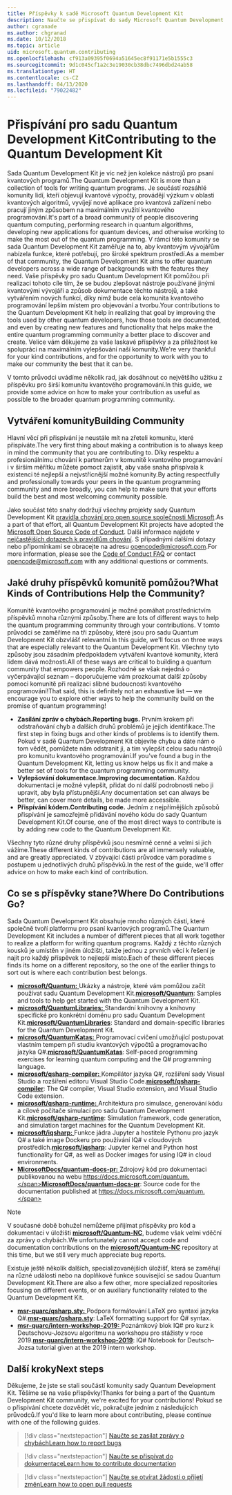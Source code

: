 ```yaml
---
title: Příspěvky k sadě Microsoft Quantum Development Kit
description: Naučte se přispívat do sady Microsoft Quantum Development Kit a zapojte se do komunity zaměřené na kvantový vývoj.
author: cgranade
ms.author: chgranad
ms.date: 10/12/2018
ms.topic: article
uid: microsoft.quantum.contributing
ms.openlocfilehash: cf913a09395f0694a51645ec8f91171e5b1555c3
ms.sourcegitcommit: 9d1c045cf1a2c3e19030cb38dbc7496dbd24ab58
ms.translationtype: HT
ms.contentlocale: cs-CZ
ms.lasthandoff: 04/13/2020
ms.locfileid: "79022482"
---
```

# <a name="contributing-to-the-quantum-development-kit"></a><span data-ttu-id="4fe0f-103">Přispívání pro sadu Quantum Development Kit</span><span class="sxs-lookup"><span data-stu-id="4fe0f-103">Contributing to the Quantum Development Kit</span></span>

<span data-ttu-id="4fe0f-104">Sada Quantum Development Kit je víc než jen kolekce nástrojů pro psaní kvantových programů.</span><span class="sxs-lookup"><span data-stu-id="4fe0f-104">The Quantum Development Kit is more than a collection of tools for writing quantum programs.</span></span>
<span data-ttu-id="4fe0f-105">Je součástí rozsáhlé komunity lidí, kteří objevují kvantové výpočty, provádějí výzkum v oblasti kvantových algoritmů, vyvíjejí nové aplikace pro kvantová zařízení nebo pracují jiným způsobem na maximálním využití kvantového programování.</span><span class="sxs-lookup"><span data-stu-id="4fe0f-105">It's part of a broad community of people discovering quantum computing, performing research in quantum algorithms, developing new applications for quantum devices, and otherwise working to make the most out of the quantum programming.</span></span>
<span data-ttu-id="4fe0f-106">V rámci této komunity se sada Quantum Development Kit zaměřuje na to, aby kvantovým vývojářům nabízela funkce, které potřebují, pro široké spektrum prostředí.</span><span class="sxs-lookup"><span data-stu-id="4fe0f-106">As a member of that community, the Quantum Development Kit aims to offer quantum developers across a wide range of backgrounds with the features they need.</span></span>
<span data-ttu-id="4fe0f-107">Vaše příspěvky pro sadu Quantum Development Kit pomůžou při realizaci tohoto cíle tím, že se budou zlepšovat nástroje používané jinými kvantovými vývojáři a způsob dokumentace těchto nástrojů, a také vytvářením nových funkcí, díky nimž bude celá komunita kvantového programování lepším místem pro objevování a tvorbu.</span><span class="sxs-lookup"><span data-stu-id="4fe0f-107">Your contributions to the Quantum Development Kit help in realizing that goal by improving the tools used by other quantum developers, how those tools are documented, and even by creating new features and functionality that helps make the entire quantum programming community a better place to discover and create.</span></span>
<span data-ttu-id="4fe0f-108">Velice vám děkujeme za vaše laskavé příspěvky a za příležitost ke spolupráci na maximálním vylepšování naší komunity.</span><span class="sxs-lookup"><span data-stu-id="4fe0f-108">We're very thankful for your kind contributions, and for the opportunity to work with you to make our community the best that it can be.</span></span>

<span data-ttu-id="4fe0f-109">V tomto průvodci uvádíme několik rad, jak dosáhnout co největšího užitku z příspěvku pro širší komunitu kvantového programování.</span><span class="sxs-lookup"><span data-stu-id="4fe0f-109">In this guide, we provide some advice on how to make your contribution as useful as possible to the broader quantum programming community.</span></span>

## <a name="building-community"></a><span data-ttu-id="4fe0f-110">Vytváření komunity</span><span class="sxs-lookup"><span data-stu-id="4fe0f-110">Building Community</span></span>

<span data-ttu-id="4fe0f-111">Hlavní věcí při přispívání je neustále mít na zřeteli komunitu, které přispíváte.</span><span class="sxs-lookup"><span data-stu-id="4fe0f-111">The very first thing about making a contribution is to always keep in mind the community that you are contributing to.</span></span>
<span data-ttu-id="4fe0f-112">Díky respektu a profesionálnímu chování k partnerům v komunitě kvantového programování i v širším měřítku můžete pomoct zajistit, aby vaše snaha přispívala k existenci té nejlepší a nejvstřícnější možné komunity.</span><span class="sxs-lookup"><span data-stu-id="4fe0f-112">By acting respectfully and professionally towards your peers in the quantum programming community and more broadly, you can help to make sure that your efforts build the best and most welcoming community possible.</span></span>

<span data-ttu-id="4fe0f-113">Jako součást této snahy dodržují všechny projekty sady Quantum Development Kit [pravidla chování pro open source společnosti Microsoft](https://opensource.microsoft.com/codeofconduct/).</span><span class="sxs-lookup"><span data-stu-id="4fe0f-113">As a part of that effort, all Quantum Development Kit projects have adopted the [Microsoft Open Source Code of Conduct](https://opensource.microsoft.com/codeofconduct/).</span></span>
<span data-ttu-id="4fe0f-114">Další informace najdete v [nejčastějších dotazech k pravidlům chování](https://opensource.microsoft.com/codeofconduct/faq/). S případnými dalšími dotazy nebo připomínkami se obracejte na adresu [opencode@microsoft.com](mailto:opencode@microsoft.com).</span><span class="sxs-lookup"><span data-stu-id="4fe0f-114">For more information, please see the [Code of Conduct FAQ](https://opensource.microsoft.com/codeofconduct/faq/) or contact [opencode@microsoft.com](mailto:opencode@microsoft.com) with any additional questions or comments.</span></span>

## <a name="what-kinds-of-contributions-help-the-community"></a><span data-ttu-id="4fe0f-115">Jaké druhy příspěvků komunitě pomůžou?</span><span class="sxs-lookup"><span data-stu-id="4fe0f-115">What Kinds of Contributions Help the Community?</span></span>

<span data-ttu-id="4fe0f-116">Komunitě kvantového programování je možné pomáhat prostřednictvím příspěvků mnoha různými způsoby.</span><span class="sxs-lookup"><span data-stu-id="4fe0f-116">There are lots of different ways to help the quantum programming community through your contributions.</span></span>
<span data-ttu-id="4fe0f-117">V tomto průvodci se zaměříme na tři způsoby, které jsou pro sadu Quantum Development Kit obzvlášť relevantní.</span><span class="sxs-lookup"><span data-stu-id="4fe0f-117">In this guide, we'll focus on three ways that are especially relevant to the Quantum Development Kit.</span></span>
<span data-ttu-id="4fe0f-118">Všechny tyto způsoby jsou zásadním předpokladem vytváření kvantové komunity, která lidem dává možnosti.</span><span class="sxs-lookup"><span data-stu-id="4fe0f-118">All of these ways are critical to building a quantum community that empowers people.</span></span>
<span data-ttu-id="4fe0f-119">Rozhodně se však nejedná o vyčerpávající seznam – doporučujeme vám prozkoumat další způsoby pomoci komunitě při realizaci slibné budoucnosti kvantového programování!</span><span class="sxs-lookup"><span data-stu-id="4fe0f-119">That said, this is definitely not an exhaustive list — we encourage you to explore other ways to help the community build on the promise of quantum programming!</span></span>

- <span data-ttu-id="4fe0f-120">**Zasílání zpráv o chybách.**</span><span class="sxs-lookup"><span data-stu-id="4fe0f-120">**Reporting bugs.**</span></span> <span data-ttu-id="4fe0f-121">Prvním krokem při odstraňování chyb a dalších druhů problémů je jejich identifikace.</span><span class="sxs-lookup"><span data-stu-id="4fe0f-121">The first step in fixing bugs and other kinds of problems is to identify them.</span></span> <span data-ttu-id="4fe0f-122">Pokud v sadě Quantum Development Kit objevíte chybu a dáte nám o tom vědět, pomůžete nám odstranit ji, a tím vylepšit celou sadu nástrojů pro komunitu kvantového programování.</span><span class="sxs-lookup"><span data-stu-id="4fe0f-122">If you've found a bug in the Quantum Development Kit, letting us know helps us fix it and make a better set of tools for the quantum programming community.</span></span>
- <span data-ttu-id="4fe0f-123">**Vylepšování dokumentace.**</span><span class="sxs-lookup"><span data-stu-id="4fe0f-123">**Improving documentation.**</span></span> <span data-ttu-id="4fe0f-124">Každou dokumentaci je možné vylepšit, přidat do ní další podrobnosti nebo ji upravit, aby byla přístupnější.</span><span class="sxs-lookup"><span data-stu-id="4fe0f-124">Any documentation set can always be better, can cover more details, be made more accessible.</span></span>
- <span data-ttu-id="4fe0f-125">**Přispívání kódem.**</span><span class="sxs-lookup"><span data-stu-id="4fe0f-125">**Contributing code.**</span></span> <span data-ttu-id="4fe0f-126">Jedním z nejpřímějších způsobů přispívání je samozřejmě přidávání nového kódu do sady Quantum Development Kit.</span><span class="sxs-lookup"><span data-stu-id="4fe0f-126">Of course, one of the most direct ways to contribute is by adding new code to the Quantum Development Kit.</span></span>

<span data-ttu-id="4fe0f-127">Všechny tyto různé druhy příspěvků jsou nesmírně cenné a velmi si jich vážíme.</span><span class="sxs-lookup"><span data-stu-id="4fe0f-127">These different kinds of contributions are all immensely valuable, and are greatly appreciated.</span></span>
<span data-ttu-id="4fe0f-128">V zbývající části průvodce vám poradíme s postupem u jednotlivých druhů příspěvků.</span><span class="sxs-lookup"><span data-stu-id="4fe0f-128">In the rest of the guide, we'll offer advice on how to make each kind of contribution.</span></span>

## <a name="where-do-contributions-go"></a><span data-ttu-id="4fe0f-129">Co se s příspěvky stane?</span><span class="sxs-lookup"><span data-stu-id="4fe0f-129">Where Do Contributions Go?</span></span>

<span data-ttu-id="4fe0f-130">Sada Quantum Development Kit obsahuje mnoho různých částí, které společně tvoří platformu pro psaní kvantových programů.</span><span class="sxs-lookup"><span data-stu-id="4fe0f-130">The Quantum Development Kit includes a number of different pieces that all work together to realize a platform for writing quantum programs.</span></span>
<span data-ttu-id="4fe0f-131">Každý z těchto různých kousků je umístěn v jiném úložišti, takže jednou z prvních věcí k řešení je najít pro každý příspěvek to nejlepší místo.</span><span class="sxs-lookup"><span data-stu-id="4fe0f-131">Each of these different pieces finds its home on a different repository, so the one of the earlier things to sort out is where each contribution best belongs.</span></span>

- <span data-ttu-id="4fe0f-132">[**microsoft/Quantum:** ](https://github.com/Microsoft/Quantum) Ukázky a nástroje, které vám pomůžou začít používat sadu Quantum Development Kit.</span><span class="sxs-lookup"><span data-stu-id="4fe0f-132">[**microsoft/Quantum**](https://github.com/Microsoft/Quantum): Samples and tools to help get started with the Quantum Development Kit.</span></span>
- <span data-ttu-id="4fe0f-133">[**microsoft/QuantumLibraries:** ](https://github.com/Microsoft/QuantumLibraries) Standardní knihovny a knihovny specifické pro konkrétní doménu pro sadu Quantum Development Kit.</span><span class="sxs-lookup"><span data-stu-id="4fe0f-133">[**microsoft/QuantumLibraries**](https://github.com/Microsoft/QuantumLibraries): Standard and domain-specific libraries for the Quantum Development Kit.</span></span>
- <span data-ttu-id="4fe0f-134">[**microsoft/QuantumKatas:** ](https://github.com/Microsoft/QuantumKatas) Programovací cvičení umožňující postupovat vlastním tempem při studiu kvantových výpočtů a programovacího jazyka Q#.</span><span class="sxs-lookup"><span data-stu-id="4fe0f-134">[**microsoft/QuantumKatas**](https://github.com/Microsoft/QuantumKatas): Self-paced programming exercises for learning quantum computing and the Q# programming language.</span></span>
- <span data-ttu-id="4fe0f-135">[**microsoft/qsharp-compiler:** ](https://github.com/microsoft/qsharp-compiler) Kompilátor jazyka Q#, rozšíření sady Visual Studio a rozšíření editoru Visual Studio Code.</span><span class="sxs-lookup"><span data-stu-id="4fe0f-135">[**microsoft/qsharp-compiler**](https://github.com/microsoft/qsharp-compiler): The Q# compiler, Visual Studio extension, and Visual Studio Code extension.</span></span>
- <span data-ttu-id="4fe0f-136">[**microsoft/qsharp-runtime:** ](https://github.com/microsoft/qsharp-runtime) Architektura pro simulace, generování kódu a cílové počítače simulací pro sadu Quantum Development Kit.</span><span class="sxs-lookup"><span data-stu-id="4fe0f-136">[**microsoft/qsharp-runtime**](https://github.com/microsoft/qsharp-runtime): Simulation framework, code generation, and simulation target machines for the Quantum Development Kit.</span></span>
- <span data-ttu-id="4fe0f-137">[**microsoft/iqsharp:** ](https://github.com/microsoft/iqsharp) Funkce jádra Jupyter a hostitele Pythonu pro jazyk Q# a také image Dockeru pro používání IQ# v cloudových prostředích.</span><span class="sxs-lookup"><span data-stu-id="4fe0f-137">[**microsoft/iqsharp**](https://github.com/microsoft/iqsharp): Jupyter kernel and Python host functionality for Q#, as well as Docker images for using IQ# in cloud environments.</span></span>
- <span data-ttu-id="4fe0f-138">[**MicrosoftDocs/quantum-docs-pr:** ](https://github.com/MicrosoftDocs/quantum-docs-pr) Zdrojový kód pro dokumentaci publikovanou na webu https://docs.microsoft.com/quantum.</span><span class="sxs-lookup"><span data-stu-id="4fe0f-138">[**MicrosoftDocs/quantum-docs-pr**](https://github.com/MicrosoftDocs/quantum-docs-pr): Source code for the documentation published at https://docs.microsoft.com/quantum.</span></span>

> [!NOTE]
> <span data-ttu-id="4fe0f-139">V současné době bohužel nemůžeme přijímat příspěvky pro kód a dokumentaci v úložišti [**microsoft/Quantum-NC**](https://github.com/microsoft/Quantum-NC), budeme však velmi vděční za zprávy o chybách.</span><span class="sxs-lookup"><span data-stu-id="4fe0f-139">We unfortunately cannot accept code and documentation contributions on the [**microsoft/Quantum-NC**](https://github.com/microsoft/Quantum-NC) repository at this time, but we still very much appreciate bug reports.</span></span>

<span data-ttu-id="4fe0f-140">Existuje ještě několik dalších, specializovanějších úložišť, která se zaměřují na různé události nebo na doplňkové funkce související se sadou Quantum Development Kit.</span><span class="sxs-lookup"><span data-stu-id="4fe0f-140">There are also a few other, more specialized repositories focusing on different events, or on auxiliary functionality related to the Quantum Development Kit.</span></span>

- <span data-ttu-id="4fe0f-141">[**msr-quarc/qsharp.sty:** ](https://github.com/msr-quarc/qsharp.sty) Podpora formátování LaTeX pro syntaxi jazyka Q#.</span><span class="sxs-lookup"><span data-stu-id="4fe0f-141">[**msr-quarc/qsharp.sty**](https://github.com/msr-quarc/qsharp.sty): LaTeX formatting support for Q# syntax.</span></span>
- <span data-ttu-id="4fe0f-142">[**msr-quarc/intern-workshop-2019:** ](https://github.com/msr-quarc/intern-workshop-2019) Poznámkový blok IQ# pro kurz k Deutschovu-Jozsovu algoritmu na workshopu pro stážisty v roce 2019.</span><span class="sxs-lookup"><span data-stu-id="4fe0f-142">[**msr-quarc/intern-workshop-2019**](https://github.com/msr-quarc/intern-workshop-2019): IQ# Notebook for Deutsch–Jozsa tutorial given at the 2019 intern workshop.</span></span>

## <a name="next-steps"></a><span data-ttu-id="4fe0f-143">Další kroky</span><span class="sxs-lookup"><span data-stu-id="4fe0f-143">Next steps</span></span>

<span data-ttu-id="4fe0f-144">Děkujeme, že jste se stali součástí komunity sady Quantum Development Kit. Těšíme se na vaše příspěvky!</span><span class="sxs-lookup"><span data-stu-id="4fe0f-144">Thanks for being a part of the Quantum Development Kit community, we're excited for your contributions!</span></span>
<span data-ttu-id="4fe0f-145">Pokud se o přispívání chcete dozvědět víc, pokračujte jedním z následujících průvodců.</span><span class="sxs-lookup"><span data-stu-id="4fe0f-145">If you'd like to learn more about contributing, please continue with one of the following guides.</span></span>

> [!div class="nextstepaction"]
> [<span data-ttu-id="4fe0f-146">Naučte se zasílat zprávy o chybách</span><span class="sxs-lookup"><span data-stu-id="4fe0f-146">Learn how to report bugs</span></span>](xref:microsoft.quantum.contributing.reporting)

> [!div class="nextstepaction"]
> [<span data-ttu-id="4fe0f-147">Naučte se přispívat do dokumentace</span><span class="sxs-lookup"><span data-stu-id="4fe0f-147">Learn how to contribute documentation</span></span>](xref:microsoft.quantum.contributing.docs)

> [!div class="nextstepaction"]
> [<span data-ttu-id="4fe0f-148">Naučte se otvírat žádosti o přijetí změn</span><span class="sxs-lookup"><span data-stu-id="4fe0f-148">Learn how to open pull requests</span></span>](xref:microsoft.quantum.contributing.pulls)
